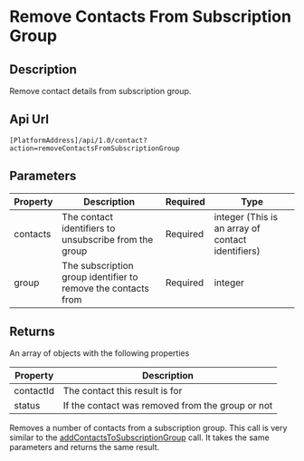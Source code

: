 # Remove Contacts From Subscription Group

## Description

Remove contact details from subscription group.

## Api Url

`[PlatformAddress]/api/1.0/contact?action=removeContactsFromSubscriptionGroup`

## Parameters

| Property | Description | Required | Type |
| --- | --- | --- | --- |
| contacts | The contact identifiers to unsubscribe from the group | Required | integer \(This is an array of contact identifiers\) |
| group | The subscription group identifier to remove the contacts from | Required | integer |

## Returns

An array of objects with the following properties

| Property | Description |
| --- | --- |
| contactId | The contact this result is for |
| status | If the contact was removed from the group or not |

Removes a number of contacts from a subscription group. This call is very similar to the [addContactsToSubscriptionGroup](remove-contacts-from-subscription-group.md#_i6tohkfurnl8) call. It takes the same parameters and returns the same result.

